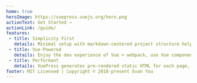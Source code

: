 ```yaml
---
home: true
heroImage: https://vuepress.vuejs.org/hero.png
actionText: Get Started →
actionLink: /guide/
features:
 - title: Simplicity First
   details: Minimal setup with markdown-centered project structure helps you focus on writing.
 - title: Vue-Powered
   details: Enjoy the dev experience of Vue + webpack, use Vue components in markdown, and develop custom themes with Vue.
 - title: Performant
   details: VuePress generates pre-rendered static HTML for each page, and runs as an SPA once a page is loaded.
footer: MIT Licensed | Copyright © 2018-present Evan You
---
```

